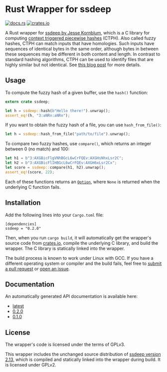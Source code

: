 Rust Wrapper for ssdeep
=======================

[![docs.rs](https://docs.rs/ssdeep/badge.svg)](https://docs.rs/ssdeep)
[![crates.io](https://img.shields.io/crates/v/ssdeep.svg)](https://crates.io/crates/ssdeep)

A Rust wrapper for [ssdeep by Jesse
Kornblum](https://ssdeep-project.github.io/ssdeep/), which is a C library for
computing [context triggered piecewise
hashes](http://dfrws.org/2006/proceedings/12-Kornblum.pdf) (CTPH). Also called
fuzzy hashes, CTPH can match inputs that have homologies. Such inputs have
sequences of identical bytes in the same order, although bytes in between these
sequences may be different in both content and length. In contrast to standard
hashing algorithms, CTPH can be used to identify files that are highly similar
but not identical. See [this blog
post](https://blog.petrzemek.net/2016/11/01/computing-context-triggered-piecewise-hashes-in-rust/)
for more details.

Usage
-----

To compute the fuzzy hash of a given buffer, use the `hash()` function:

```rust
extern crate ssdeep;

let h = ssdeep::hash(b"Hello there!").unwrap();
assert_eq!(h, "3:aNRn:aNRn");
```

If you want to obtain the fuzzy hash of a file, you can use `hash_from_file()`:

```rust
let h = ssdeep::hash_from_file("path/to/file").unwrap();
```

To compare two fuzzy hashes, use `compare()`, which returns an integer between
0 (no match) and 100:

```rust
let h1 = b"3:AXGBicFlgVNhBGcL6wCrFQEv:AXGHsNhxLsr2C";
let h2 = b"3:AXGBicFlIHBGcL6wCrFQEv:AXGH6xLsr2Cx";
let score = ssdeep::compare(h1, h2).unwrap();
assert_eq!(score, 22);
```

Each of these functions returns an
[`Option`](https://doc.rust-lang.org/std/option/enum.Option.html), where `None`
is returned when the underlying C function fails.

Installation
------------

Add the following lines into your `Cargo.toml` file:

```
[dependencies]
ssdeep = "0.2.0"
```

Then, when you run `cargo build`, it will automatically get the wrapper's
source code from [crates.io](https://crates.io/), compile the underlying C
library, and build the wrapper. The C library is statically linked into the
wrapper.

The build process is known to work under Linux with GCC. If you have a
different operating system or compiler and the build fails, feel free to
[submit a pull request](https://github.com/s3rvac/ssdeep-rs/pulls) or [open an
issue](https://github.com/s3rvac/ssdeep-rs/issues).

Documentation
-------------

An automatically generated API documentation is available here:

* [latest](https://docs.rs/ssdeep/)
* [0.2.0](https://docs.rs/ssdeep/0.2.0/ssdeep/)
* [0.1.0](https://docs.rs/ssdeep/0.1.0/ssdeep/)

License
-------

The wrapper's code is licensed under the terms of GPLv3.

This wrapper includes the unchanged source distribution of [ssdeep version
2.13](https://github.com/ssdeep-project/ssdeep/), which is compiled and
statically linked into the wrapper during build. It is licensed under GPLv2.
